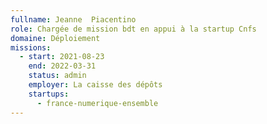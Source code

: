 ```yaml
---
fullname: Jeanne  Piacentino
role: Chargée de mission bdt en appui à la startup Cnfs
domaine: Déploiement
missions:
  - start: 2021-08-23
    end: 2022-03-31
    status: admin
    employer: La caisse des dépôts
    startups:
      - france-numerique-ensemble
---
```

